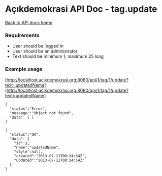 # Açıkdemokrasi API Doc - tag.update

[Back to API docs home](Home)

### Requirements
- User should be logged in
- User should be an administrator
- Text should be minimum 1, maximum 25 long

### Example usage

[http://localhost.acikdemokrasi.org:8080/api/1/tag/1/update?text=updatedName](http://localhost.acikdemokrasi.org:8080/api/1/tag/1/update?text=updatedName)

```
{
  "status":"Error",
  "message":"Object not found",
  "data": [ ]
}
```
```
{
  "status":"OK",
  "data": {
    "id":1,
    "name":"updatedName",
    "style":null,
    "created":"2013-07-11T00:24:54Z",
    "updated":"2013-07-11T00:24:54Z"
  }
}
```